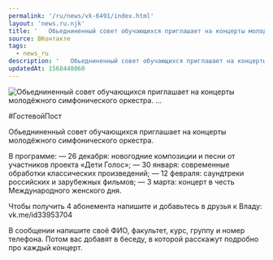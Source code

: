 ```yaml
---
permalink: '/ru/news/vk-6491/index.html'
layout: 'news.ru.njk'
title: '   Обьедниненный совет обучающихся приглашает на концерты молодёжного симфонического оркестра. …'
source: ВКонтакте
tags:
  - news_ru
description: '   Обьедниненный совет обучающихся приглашает на концерты молодёжного симфонического оркестра. …'
updatedAt: 1568448060
---
```

![   Обьедниненный совет обучающихся приглашает на концерты молодёжного симфонического оркестра. …](https://sun9-70.userapi.com/impf/c857728/v857728615/65346/QFyAYFlN3-U.jpg?size=1280x960&quality=96&sign=0978efde8303d551feaa3b732ed2ee5c&c_uniq_tag=M4Cae7XTUPx103gEEEmMColLJyBgFYHu63kfU_UU2G0&type=album)

#ГостевойПост

Обьедниненный совет обучающихся приглашает на концерты молодёжного симфонического оркестра.

В программе:
— 26 декабря: новогодние композиции и песни от участников проекта «Дети
Голос»;
— 30 января: современные обработки классических произведений;
— 12 февраля: саундтреки российских и зарубежных фильмов;
— 3 марта: концерт в честь Международного женского дня.

Чтобы получить 4 абонемента напишите и добавьтесь в друзья к Владу: vk.me/id33953704

В сообщении напишите своё ФИО, факультет, курс, группу и номер телефона. Потом вас добавят в беседу, в которой расскажут подробно про каждый концерт.
